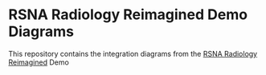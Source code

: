 # RSNA Radiology Reimagined Demo Diagrams
This repository contains the integration diagrams from the [RSNA Radiology Reimagined](https://www.rsna.org/rsnai/radiology-reimagined-ai) Demo
